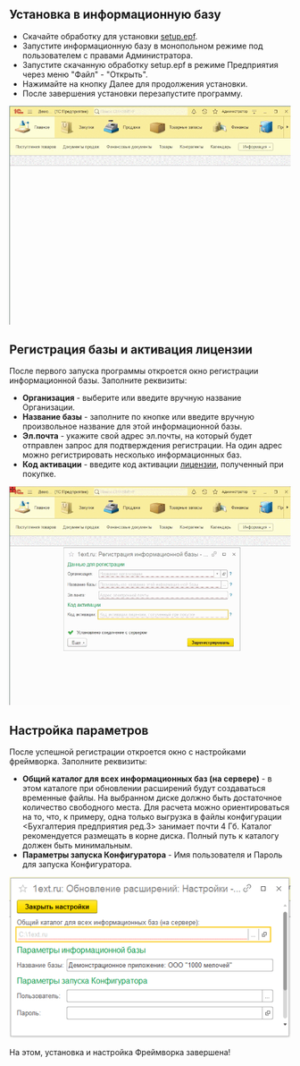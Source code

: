 ## Установка в информационную базу

- Скачайте обработку для установки [setup.epf](https://github.com/1ext-ru/setup/raw/main/setup.epf).
- Запустите информационную базу в монопольном режиме под пользователем с правами Администратора.
- Запустите скачанную обработку setup.epf в режиме Предприятия через меню "Файл" - "Открыть". 
- Нажимайте на кнопку Далее для продолжения установки.
- После завершения установки перезапустите программу.

![Screenshot](img/Установка.gif)

## Регистрация базы и активация лицензии

После первого запуска программы откроется окно регистрации информационной базы. Заполните реквизиты:

- **Организация**  - выберите или введите вручную название Организации.
- **Название базы** - заполните по кнопке или введите вручную произвольное название для этой информационной базы.
- **Эл.почта** - укажите свой адрес эл.почты, на который будет отправлен запрос для подтверждения регистрации. На один адрес можно регистрировать несколько информационных баз.
- **Код активации** - введите код активации [лицензии](3.%20%D0%9B%D0%B8%D1%86%D0%B5%D0%BD%D0%B7%D0%B8%D1%8F.md), полученный при покупке.

![Screenshot](img/Регистрация.gif)

## Настройка параметров

После успешной регистрации откроется окно с настройками фреймворка. Заполните реквизиты:

- **Общий каталог для всех информационных баз (на сервере)**  - в этом каталоге при обновлении расширений будут создаваться временные файлы. На выбранном диске должно быть достаточное количество свободного места. Для расчета можно ориентироваться на то, что, к примеру, одна только выгрузка в файлы конфигурации <Бухгалтерия предприятия ред.3> занимает почти 4 Гб. Каталог рекомендуется размещать в корне диска. Полный путь к каталогу должен быть минимальным. 
- **Параметры запуска Конфигуратора** - Имя пользователя и Пароль для запуска Конфигуратора.

![Screenshot](img/Параметры.png)

На этом, установка и настройка Фреймворка завершена!
